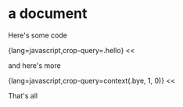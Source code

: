 # a document

Here's some code

{lang=javascript,crop-query=.hello}
<<[](basic.js)

and here's more 

{lang=javascript,crop-query=context(.bye, 1, 0)}
<<[](basic.js)

That's all
